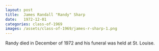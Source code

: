 ```yaml
---
layout: post
title:  James Randall "Randy" Sharp
date:   1972-12-01
categories: class-of-1969
images: /assets/class-of-1969/james-r-sharp-1.png
---
```

Randy died in December of 1972 and his funeral was held at St. Louise.
